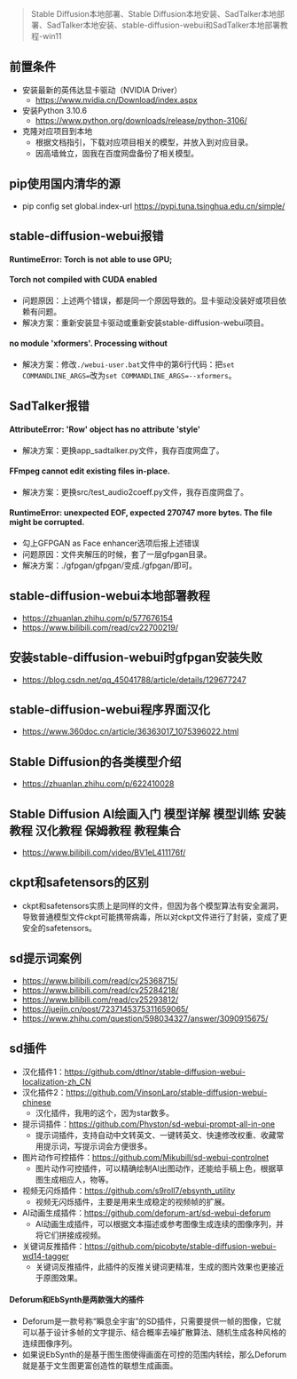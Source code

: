 > Stable Diffusion本地部署、Stable Diffusion本地安装、SadTalker本地部署、SadTalker本地安装、stable-diffusion-webui和SadTalker本地部署教程-win11

## 前置条件
* 安装最新的英伟达显卡驱动（NVIDIA Driver）
  - https://www.nvidia.cn/Download/index.aspx
* 安装Python 3.10.6
  - https://www.python.org/downloads/release/python-3106/
* 克隆对应项目到本地
  - 根据文档指引，下载对应项目相关的模型，并放入到对应目录。
  - 因高墙耸立，固我在百度网盘备份了相关模型。

## pip使用国内清华的源
* pip config set global.index-url https://pypi.tuna.tsinghua.edu.cn/simple/

## stable-diffusion-webui报错
#### RuntimeError: Torch is not able to use GPU;
#### Torch not compiled with CUDA enabled
* 问题原因：上述两个错误，都是同一个原因导致的。显卡驱动没装好或项目依赖有问题。
* 解决方案：重新安装显卡驱动或重新安装stable-diffusion-webui项目。
#### no module 'xformers'. Processing without
* 解决方案：修改`./webui-user.bat`文件中的第6行代码：把`set COMMANDLINE_ARGS=`改为`set COMMANDLINE_ARGS=--xformers`。

## SadTalker报错
#### AttributeError: 'Row' object has no attribute 'style'
* 解决方案：更换app_sadtalker.py文件，我存百度网盘了。
#### FFmpeg cannot edit existing files in-place.
* 解决方案：更换src/test_audio2coeff.py文件，我存百度网盘了。
#### RuntimeError: unexpected EOF, expected 270747 more bytes. The file might be corrupted.
* 勾上GFPGAN as Face enhancer选项后报上述错误
* 问题原因：文件夹解压的时候，套了一层gfpgan目录。
* 解决方案：./gfpgan/gfpgan/变成./gfpgan/即可。

## stable-diffusion-webui本地部署教程
* https://zhuanlan.zhihu.com/p/577676154
* https://www.bilibili.com/read/cv22700219/

## 安装stable-diffusion-webui时gfpgan安装失败
* https://blog.csdn.net/qq_45041788/article/details/129677247

## stable-diffusion-webui程序界面汉化
* https://www.360doc.cn/article/36363017_1075396022.html

## Stable Diffusion的各类模型介绍
* https://zhuanlan.zhihu.com/p/622410028

## Stable Diffusion AI绘画入门 模型详解 模型训练 安装教程 汉化教程 保姆教程 教程集合
* https://www.bilibili.com/video/BV1eL411176f/

## ckpt和safetensors的区别
* ckpt和safetensors实质上是同样的文件，但因为各个模型算法有安全漏洞，导致普通模型文件ckpt可能携带病毒，所以对ckpt文件进行了封装，变成了更安全的safetensors。

## sd提示词案例
* https://www.bilibili.com/read/cv25368715/
* https://www.bilibili.com/read/cv25284218/
* https://www.bilibili.com/read/cv25293812/
* https://juejin.cn/post/7237145375311659065/
* https://www.zhihu.com/question/598034327/answer/3090915675/

## sd插件
* 汉化插件1：https://github.com/dtlnor/stable-diffusion-webui-localization-zh_CN
* 汉化插件2：https://github.com/VinsonLaro/stable-diffusion-webui-chinese
  - 汉化插件，我用的这个，因为star数多。
* 提示词插件：https://github.com/Physton/sd-webui-prompt-all-in-one
  - 提示词插件，支持自动中文转英文、一键转英文、快速修改权重、收藏常用提示词，写提示词会方便很多。
* 图片动作可控插件：https://github.com/Mikubill/sd-webui-controlnet
  - 图片动作可控插件，可以精确绘制AI出图动作，还能给手稿上色，根据草图生成相应人，物等。
* 视频无闪烁插件：https://github.com/s9roll7/ebsynth_utility
  - 视频无闪烁插件，主要是用来生成稳定的视频帧的扩展。
* AI动画生成插件：https://github.com/deforum-art/sd-webui-deforum
  - AI动画生成插件，可以根据文本描述或参考图像生成连续的图像序列，并将它们拼接成视频。
* 关键词反推插件：https://github.com/picobyte/stable-diffusion-webui-wd14-tagger
  - 关键词反推插件，此插件的反推关键词更精准，生成的图片效果也更接近于原图效果。
#### Deforum和EbSynth是两款强大的插件
* Deforum是一款号称“瞬息全宇宙”的SD插件，只需要提供一帧的图像，它就可以基于设计多帧的文字提示、结合概率去噪扩散算法、随机生成各种风格的连续图像序列。
* 如果说EbSynth的是基于图生图使得画面在可控的范围内转绘，那么Deforum就是基于文生图更富创造性的联想生成画面。
